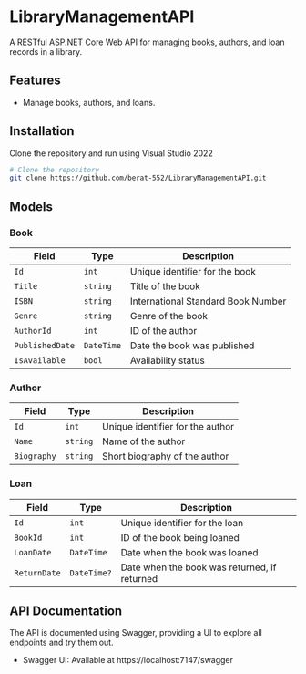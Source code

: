 # LibraryManagementAPI

A RESTful ASP.NET Core Web API for managing books, authors, and loan records in a library.

## Features

- Manage books, authors, and loans.

## Installation

Clone the repository and run using Visual Studio 2022

```bash
# Clone the repository
git clone https://github.com/berat-552/LibraryManagementAPI.git
```

## Models

### Book
| Field           | Type       | Description                    |
|-----------------|------------|--------------------------------|
| `Id`            | `int`      | Unique identifier for the book |
| `Title`         | `string`   | Title of the book              |
| `ISBN`          | `string`   | International Standard Book Number|
| `Genre`         | `string`   | Genre of the book              |
| `AuthorId`      | `int`      | ID of the author               |
| `PublishedDate` | `DateTime` | Date the book was published    |
| `IsAvailable`   | `bool`     | Availability status            |

### Author
| Field       | Type     | Description                        |
|-------------|----------|------------------------------------|
| `Id`        | `int`    | Unique identifier for the author   |
| `Name`      | `string` | Name of the author                 |
| `Biography` | `string` | Short biography of the author      |

### Loan
| Field        | Type        | Description                           |
|--------------|-------------|---------------------------------------|
| `Id`         | `int`       | Unique identifier for the loan        |
| `BookId`     | `int`       | ID of the book being loaned           |
| `LoanDate`   | `DateTime`  | Date when the book was loaned         |
| `ReturnDate` | `DateTime?` | Date when the book was returned, if returned |

## API Documentation
The API is documented using Swagger, providing a UI to explore all endpoints and try them out.

- Swagger UI: Available at https://localhost:7147/swagger
